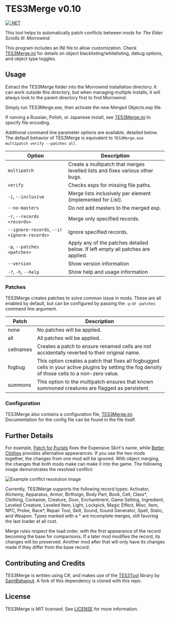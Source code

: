 # TES3Merge v0.10

[![.NET](https://github.com/NullCascade/TES3Merge/actions/workflows/TES3Merge.yml/badge.svg)](https://github.com/NullCascade/TES3Merge/actions/workflows/TES3Merge.yml)

This tool helps to automatically patch conflicts between mods for _The Elder Scrolls III: Morrowind_.

This program includes an INI file to allow customization. Check [TES3Merge.ini](TES3Merge/TES3Merge.ini) for details on object blacklisting/whitelisting, debug options, and object type toggles.


## Usage

Extract the TES3Merge folder into the Morrowind installation directory. It can work outside this directory, but when managing multiple installs, it will always look to the parent directory first to find Morrowind.

Simply run TES3Merge.exe, then activate the new Merged Objects.esp file.

If running a Russian, Polish, or Japanese install, see [TES3Merge.ini](TES3Merge/TES3Merge.ini) to specify file encoding.

Additional command line parameter options are available, detailed below. The default behavior of TES3Merge is equivalent to `TES3Merge.exe multipatch verify --patches all`.

| Option                                      | Description                                                                     |
| ------------------------------------------- | ------------------------------------------------------------------------------- |
| `multipatch`                                | Create a multipatch that merges levelled lists and fixes various other bugs.    |
| `verify`                                    | Checks esps for missing file paths.                                             |
| `-i`, `--inclusive`                         | Merge lists inclusively per element (implemented for List<NPCO>).               |
| `--no-masters`                              | Do not add masters to the merged esp.                                           |
| `-r`, `--records <records>`                 | Merge only specified records.                                                   |
| `--ignore-records`, `--ir <ignore-records>` | Ignore specified records.                                                       |
| `-p`, `--patches <patches>`                 | Apply any of the patches detailed below. If left empty all patches are applied. |
| `--version`                                 | Show version information                                                        |
| `-?`, `-h`, `--help`                        | Show help and usage information                                                 |

### Patches

TES3Merge creates patches to solve common issue in mods. These are all enabled by default, but can be configured by passing the `-p` or `-patches` command line argument.

| Patch     | Description                                                                                                                                      |
| --------- | ------------------------------------------------------------------------------------------------------------------------------------------------ |
| none      | No patches will be applied.                                                                                                                      |
| all       | All patches will be applied.                                                                                                                     |
| cellnames | Creates a patch to ensure renamed cells are not accidentally reverted to their original name.                                                    |
| fogbug    | This option creates a patch that fixes all fogbugged cells in your active plugins by setting the fog density of those cells to a non-zero value. |
| summons   | This option to the multipatch ensures that known summoned creatures are flagged as persistent.                                                   |


### Configuration

TES3Merge also contains a configuration file, [TES3Merge.ini](TES3Merge/TES3Merge.ini). Documentation for the config file can be found in the file itself.


## Further Details

For example, [Patch for Purists](https://www.nexusmods.com/morrowind/mods/45096/?) fixes the Expensive Skirt's name, while [Better Clothes](https://www.nexusmods.com/morrowind/mods/42262/?) provides alternative appearances. If you use the two mods together, the changes from one mod will be ignored. With object merging, the changes that both mods make can make it into the game. The following image demonstrates the resolved conflict:

![Example conflict resolution image](https://cdn.discordapp.com/attachments/381219559094616064/583192237450461187/unknown.png)

Currently, TES3Merge supports the following record types: Activator, Alchemy, Apparatus, Armor, Birthsign, Body Part, Book, Cell, Class\*, Clothing, Container, Creature, Door, Enchantment, Game Setting, Ingredient, Leveled Creature, Leveled Item, Light, Lockpick, Magic Effect, Misc. Item, NPC, Probe, Race\*, Repair Tool, Skill, Sound, Sound Generator, Spell, Static, and Weapon. Types marked with a \* are incomplete merges, still favoring the last loader at all cost.

Merge rules respect the load order, with the first appearance of the record becoming the base for comparisons. If a later mod modifies the record, its changes will be preserved. Another mod after that will only have its changes made if they differ from the base record.


## Contributing and Credits

TES3Merge is written using C#, and makes use of the [TES3Tool](https://github.com/SaintBahamut/TES3Tool) library by [SaintBahamut](https://github.com/SaintBahamut). A fork of this dependency is cloned with this repo.


## License

TES3Merge is MIT licensed. See [LICENSE](LICENSE) for more information.
